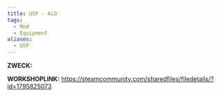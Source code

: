 ```yaml
---
title: USP - AiO
tags:
  - Mod
  - Equipment
aliases:
  - USP
---
```

**ZWECK:** 

**WORKSHOPLINK:** https://steamcommunity.com/sharedfiles/filedetails/?id=1795825073
 <script src="https://www.steamwidgets.net/api/resource/query?type=js&module=workshop&version=v1"></script>
<steam-workshop itemid="1795825073"></steam-workshop>